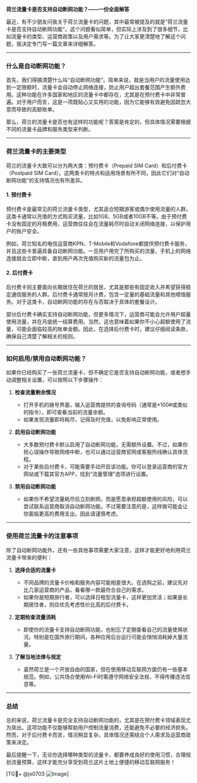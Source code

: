**荷兰流量卡是否支持自动断网功能？——一份全面解答**

最近，有不少朋友问我关于荷兰流量卡的问题，其中最常被提及的就是“荷兰流量卡是否支持自动断网功能”。这个问题看似简单，但实际上涉及到了很多细节，比如流量卡的类型、运营商政策以及用户需求等。为了让大家更清楚地了解这个问题，我决定专门写一篇文章来详细解答。

---

### 什么是自动断网功能？

首先，我们得搞清楚什么叫“自动断网功能”。简单来说，就是当用户的流量使用达到一定限额时，流量卡会自动停止网络连接，防止用户超出套餐范围产生额外费用。这种功能在许多国家和地区的流量卡中都存在，尤其是在预付费卡中非常普遍。对于用户而言，这是一项既贴心又实用的功能，因为它能够有效避免因疏忽大意而导致的高额账单。

那么，荷兰的流量卡是否也有这样的功能呢？答案是肯定的，但具体情况需要根据不同的流量卡品牌和服务类型来判断。

---

### 荷兰流量卡的主要类型

荷兰的流量卡大致可以分为两大类：预付费卡（Prepaid SIM Card）和后付费卡（Postpaid SIM Card）。这两类卡的特点和适用场景有所不同，因此它们对“自动断网功能”的支持情况也有所差异。

#### 1. 预付费卡
预付费卡是最常见的荷兰流量卡类型，尤其适合短期游客或偶尔使用流量的人群。这类卡通常以充值的方式购买流量，比如1GB、5GB或者10GB不等。由于预付费卡没有固定的月租费用，运营商往往会在流量耗尽时自动关闭网络连接，以保护用户的账户安全。

例如，荷兰知名的电信运营商KPN、T-Mobile和Vodafone都提供预付费卡服务，并且这些卡普遍具备自动断网功能。一旦用户用完了所购买的流量，手机上的网络连接就会立即中断，直到用户再次充值购买新的流量包为止。

#### 2. 后付费卡
后付费卡则主要面向长期居住在荷兰的居民，尤其是那些有固定收入并希望获得稳定通信服务的人群。后付费卡通常按月计费，包含一定量的基础流量和其他增值服务。对于这类卡，自动断网功能的存在与否取决于具体的套餐设计。

部分后付费卡确实支持自动断网功能，但更多情况下，运营商可能会允许用户超量使用流量，并在月底统一结算费用。当然，这也意味着如果你不小心超额使用了流量，可能会面临较高的账单金额。因此，在选择后付费卡时，建议仔细阅读条款，确保自己清楚了解相关的规则。

---

### 如何启用/禁用自动断网功能？

如果你已经购买了一张荷兰流量卡，但不确定它是否支持自动断网功能，或者想手动调整相关设置，可以按照以下步骤操作：

1. **检查流量剩余情况**
   - 打开手机的拨号界面，输入运营商提供的查询号码（通常是*100#或类似的指令），即可查看当前的流量余额。
   - 如果发现流量即将耗尽，记得及时充值，以免影响正常使用。

2. **启用自动断网功能**
   - 大多数预付费卡默认启用了自动断网功能，无需额外设置。不过，如果你担心误操作导致网络中断，也可以通过运营商官网或客服热线确认具体流程。
   - 对于某些后付费卡，可能需要手动开启该功能。你可以登录运营商的官方网站或下载其官方APP，找到“流量管理”选项进行设置。

3. **禁用自动断网功能**
   - 如果你不希望流量耗尽后立刻断网，而是愿意承担超额使用的风险，可以尝试联系运营商取消自动断网功能。不过需要注意的是，这样做可能会让你面临更高的费用支出，因此请谨慎考虑。

---

### 使用荷兰流量卡的注意事项

除了自动断网功能外，还有一些其他事项需要大家注意，这样才能更好地利用荷兰流量卡带来的便利：

1. **选择合适的流量卡**
   - 不同品牌的流量卡价格和服务内容可能相差很大。在选购之前，建议先对比几家运营商的产品，看看哪一款最符合自己的需求。
   - 如果你是短期旅行者，可以选择日租型流量卡，这样更加灵活；如果是长期居住者，则应优先考虑性价比高的后付费卡。

2. **定期检查流量消耗**
   - 即使你的流量卡支持自动断网功能，也别忘了定期查看自己的流量使用状况。特别是在国外旅行期间，各种应用后台运行可能会悄悄消耗掉大量流量。

3. **了解当地法律与规定**
   - 虽然荷兰是一个开放自由的国家，但在使用移动互联网方面仍有一些基本规范。例如，公共场合使用Wi-Fi时需遵守网络安全法规，不得传播违法信息等。

---

### 总结

总的来说，荷兰流量卡是完全支持自动断网功能的，尤其是在预付费卡领域表现尤为突出。这项功能不仅能够帮助用户控制流量消费，还能避免不必要的经济损失。然而，对于后付费卡而言，情况稍显复杂，具体情况还需结合个人需求及运营商政策来决定。

最后提醒一下，无论你选择哪种类型的流量卡，都要养成良好的使用习惯，合理规划流量预算，这样才能充分享受到荷兰这片土地上便捷的移动互联网服务！

[TG💪+ @jx0703 ![Image](https://github.com/user-attachments/assets/dbca1d08-cadb-493c-b0ec-ad6f7a83f270)]